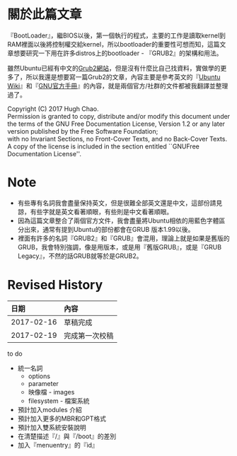 # 關於此篇文章

『BootLoader』，繼BIOS以後，第一個執行的程式，主要的工作是讀取kernel到RAM裡面以後將控制權交給kernel，所以bootloader的重要性可想而知，這篇文章想要研究一下用在許多distros上的bootloader - 『GRUB2』的架構和用法。

雖然Ubuntu已經有中文的[Grub2網站](https://wiki.ubuntu-tw.org/index.php?title=Grub2)，但是沒有什麼比自己找資料，實做學的更多了，所以我還是想要寫一篇Grub2的文章，內容主要是參考英文的『[Ubuntu Wiki](https://help.ubuntu.com/community/Grub2)』和『[GNU官方手冊](https://www.gnu.org/software/grub/manual/html_node/)』的內容，就是兩個官方/社群的文件都被我翻譯並整理過了。


Copyright \(C\)  2017 Hugh Chao.  
  Permission is granted to copy, distribute and/or modify this document under the terms of the GNU Free Documentation License, Version 1.2 or any later version published by the Free Software Foundation;  
  with no Invariant Sections, no Front-Cover Texts, and no Back-Cover Texts.  A copy of the license is included in the section entitled \`\`GNUFree Documentation License''.

# Note
* 有些專有名詞我會盡量保持英文，但是很難全部英文還是中文，這部份請見諒，有些字就是英文看著順眼，有些則是中文看著順眼。
* 因為這篇文章整合了兩個官方文件，我會盡量將Ubuntu相依的用藍色字體區分出來，通常有提到Ubuntu的部份都會在GRUB 版本1.99以後。
* 裡面有許多的名詞『GRUB2』和『GRUB』會混用，理論上就是如果是舊版的GRUB，我會特別強調，像是用版本，或是用『舊版GRUB』，或是『GRUB Legacy』，不然的話GRUB就等於是GRUB2。


# Revised History
|日期|內容|
|:--|:--|
|2017-02-16|草稿完成|
|2017-02-19|完成第一次校稿|



to do
* 統一名詞
  * options
  * parameter 
  * 映像檔 - images
  * filesystem - 檔案系統
* 預計加入modules 介紹
* 預計加入更多的MBR和GPT格式
* 預計加入雙系統安裝說明
* 在清楚描述『/』與『/boot』的差別
* 加入『menuentry』的『id』


